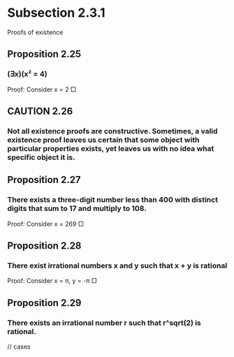# Subsection 2.3.1
Proofs of existence

## Proposition 2.25
### (∃x)(x² = 4)
Proof:
Consider x = 2
□

## CAUTION 2.26
### Not all existence proofs are constructive. Sometimes, a valid existence proof leaves us certain that some object with particular properties exists, yet leaves us with no idea what specific object it is.

## Proposition 2.27
### There exists a three-digit number less than 400 with distinct digits that sum to 17 and multiply to 108.
Proof:
Consider x = 269
□

## Proposition 2.28
### There exist irrational numbers x and y such that x + y is rational
Proof:
Consider x = π, y = -π
□

## Proposition 2.29
### There exists an irrational number r such that r^sqrt(2) is rational.
// cases
